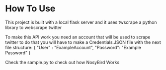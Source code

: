 

# How To Use

This project is built with a local flask server and it uses twscrape a python library to webscrape twitter

To make this API work you need an account that will be used to scrape twitter to do that you will have to make a Credentials.JSON file with the next file structure:
{
    "User" : "ExampleAccount",
    "Password": "Example Password"
}

Check the sample.py to check out how NosyBird Works